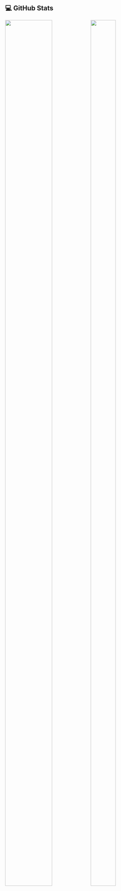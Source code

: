 
## &#x1F4BB; GitHub Stats

<div style="height: 200em; display: flex; flex-direction: row;">
<img
  align="center"
  style="height: 100%; width: 55%;"
  src="https://github-readme-stats.vercel.app/api/?username=proallone&theme=one_dark_pro&show_icons=true"
/>
  <img
  align="center"
  style="height: 100%; width: 40%";
  src="https://github-readme-stats.vercel.app/api/top-langs/?username=proallone&layout=donut&theme=one_dark_pro"
/>
</div>
<!-- [![Top Langs](https://github-readme-stats.vercel.app/api/top-langs/?username=proallone&layout=donut&theme=one_dark_pro)](https://github.com/anuraghazra/github-readme-stats) -->
<!--
**Proallone/proallone** is a ✨ _special_ ✨ repository because its `README.md` (this file) appears on your GitHub profile.

Here are some ideas to get you started:

- 🔭 I’m currently working on ...
- 🌱 I’m currently learning ...
- 👯 I’m looking to collaborate on ...
- 🤔 I’m looking for help with ...
- 💬 Ask me about ...
- 📫 How to reach me: ...
- 😄 Pronouns: ...
- ⚡ Fun fact: ...
-->
